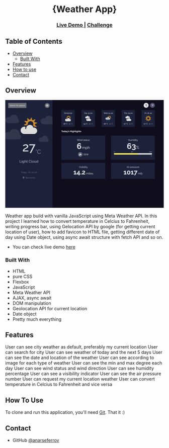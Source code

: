 <h1 align="center">{Weather App}</h1>

<div align="center">
  <h3>
    <a href="https://weather-app-anarseferov.vercel.app/">
      Live Demo
    </a>
    <span> | </span>
    <a href="https://devchallenges.io/challenges/mM1UIenRhK808W8qmLWv">
      Challenge
    </a>
  </h3>
</div>


## Table of Contents

- [Overview](#overview)
  - [Built With](#built-with)
- [Features](#features)
- [How to use](#how-to-use)
- [Contact](#contact)

## Overview

![screenshot](./images/desktop-screenshot.png)

Weather app build with vanilla JavaScript using Meta Weather API. In this project I learned how to convert temperature in Celcius to Fahrenheit, writing progress bar, using Gelocation API by google (for getting current location of user), how to add favicon to HTML file, getting different date of day using Date object, using async await structure with fetch API and so on. 

- You can check live demo [here](https://weather-app-anarseferov.vercel.app/)

### Built With

- HTML
- pure CSS
- Flexbox
- JavaScript
- Meta Weather API
- AJAX, async await
- DOM manipulation
- Geolocation API for current location
- Date object
- Pretty much everything

## Features

User can see city weather as default, preferably my current location
User can search for city
User can see weather of today and the next 5 days
User can see the date and location of the weather
User can see according to image for each type of weather
User can see the min and max degree each day
User can see wind status and wind direction
User can see humidity percentage
User can see a visibility indicator
User can see the air pressure number
User can request my current location weather
User can convert temperature in Celcius to Fahrenheit and vice versa

## How To Use

To clone and run this application, you'll need [Git](https://git-scm.com). That it :)

## Contact

- GitHub [@anarseferrov](https://{github.com/anarseferrov})
